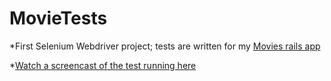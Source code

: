 # MovieTests

*First Selenium Webdriver project; tests are written for my [Movies rails app](https://github.com/cypweisman/v2lp)

*[Watch a screencast of the test running here](https://www.youtube.com/watch?v=qz7D2tzJCgI&feature=youtu.be)
